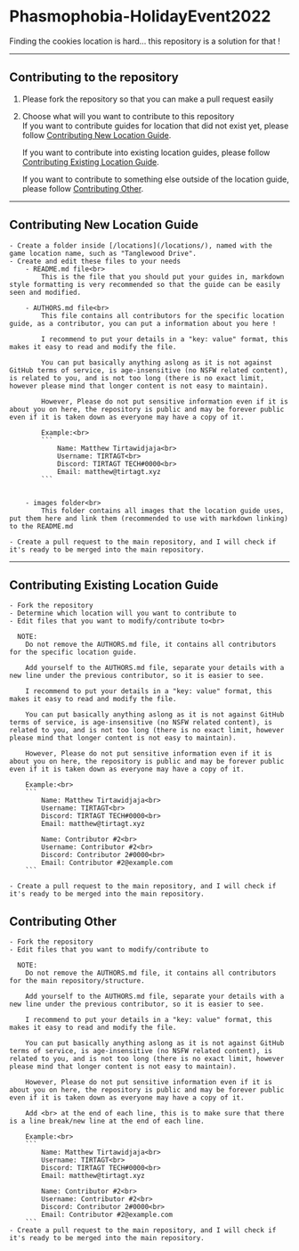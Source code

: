 # Phasmophobia-HolidayEvent2022
Finding the cookies location is hard... this repository is a solution for that !

----

## Contributing to the repository

1. Please fork the repository so that you can make a pull request easily

2. Choose what will you want to contribute to this repository<br>
	If you want to contribute guides for location that did not exist yet, please follow [Contributing New Location Guide](#contribute-new-location-guide).

	If you want to contribute into existing location guides, please follow [Contributing Existing Location Guide](#contribute-existing-location-guide).

	If you want to contribute to something else outside of the location guide, please follow [Contributing Other](#contribute-other).

----

## Contributing New Location Guide
	- Create a folder inside [/locations](/locations/), named with the game location name, such as "Tanglewood Drive".
	- Create and edit these files to your needs 
		- README.md file<br>
	 		This is the file that you should put your guides in, markdown style formatting is very recommended so that the guide can be easily seen and modified.

		- AUTHORS.md file<br>
			This file contains all contributors for the specific location guide, as a contributor, you can put a information about you here !

			I recommend to put your details in a "key: value" format, this makes it easy to read and modify the file.

			You can put basically anything aslong as it is not against GitHub terms of service, is age-insensitive (no NSFW related content), is related to you, and is not too long (there is no exact limit, however please mind that longer content is not easy to maintain).

			However, Please do not put sensitive information even if it is about you on here, the repository is public and may be forever public even if it is taken down as everyone may have a copy of it.

			Example:<br>
			```
				Name: Matthew Tirtawidjaja<br>
				Username: TIRTAGT<br>
				Discord: TIRTAGT TECH#0000<br>
				Email: matthew@tirtagt.xyz
			```


		- images folder<br>
	 		This folder contains all images that the location guide uses, put them here and link them (recommended to use with markdown linking) to the README.md

	- Create a pull request to the main repository, and I will check if it's ready to be merged into the main repository.

----

## Contributing Existing Location Guide
	- Fork the repository
	- Determine which location will you want to contribute to
	- Edit files that you want to modify/contribute to<br>
	  
	  NOTE:
	    Do not remove the AUTHORS.md file, it contains all contributors for the specific location guide.

	    Add yourself to the AUTHORS.md file, separate your details with a new line under the previous contributor, so it is easier to see.

	 	I recommend to put your details in a "key: value" format, this makes it easy to read and modify the file.

		You can put basically anything aslong as it is not against GitHub terms of service, is age-insensitive (no NSFW related content), is related to you, and is not too long (there is no exact limit, however please mind that longer content is not easy to maintain).

		However, Please do not put sensitive information even if it is about you on here, the repository is public and may be forever public even if it is taken down as everyone may have a copy of it.

		Example:<br>
		```
	  		Name: Matthew Tirtawidjaja<br>
			Username: TIRTAGT<br>
			Discord: TIRTAGT TECH#0000<br>
			Email: matthew@tirtagt.xyz

			Name: Contributor #2<br>
			Username: Contributor #2<br>
			Discord: Contributor 2#0000<br>
			Email: Contributor #2@example.com
	  	```

	- Create a pull request to the main repository, and I will check if it's ready to be merged into the main repository.

## Contributing Other
	- Fork the repository
	- Edit files that you want to modify/contribute to

	  NOTE:
	    Do not remove the AUTHORS.md file, it contains all contributors for the main repository/structure.

	    Add yourself to the AUTHORS.md file, separate your details with a new line under the previous contributor, so it is easier to see.

	 	I recommend to put your details in a "key: value" format, this makes it easy to read and modify the file.

		You can put basically anything aslong as it is not against GitHub terms of service, is age-insensitive (no NSFW related content), is related to you, and is not too long (there is no exact limit, however please mind that longer content is not easy to maintain).

		However, Please do not put sensitive information even if it is about you on here, the repository is public and may be forever public even if it is taken down as everyone may have a copy of it.

		Add <br> at the end of each line, this is to make sure that there is a line break/new line at the end of each line.

		Example:<br>
		```
	  		Name: Matthew Tirtawidjaja<br>
			Username: TIRTAGT<br>
			Discord: TIRTAGT TECH#0000<br>
			Email: matthew@tirtagt.xyz

			Name: Contributor #2<br>
			Username: Contributor #2<br>
			Discord: Contributor 2#0000<br>
			Email: Contributor #2@example.com
	  	```
	- Create a pull request to the main repository, and I will check if it's ready to be merged into the main repository.